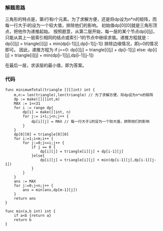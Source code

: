 ### 解题思路
三角形的特点是，第i行有i个元素。为了求解方便，还是将dp设为n*n的矩阵，而每一行大于i的设为一个较大值，排除他们的影响。
初始值dp[0][0]就是三角形顶点，把他作为递推起始。
按照题意，从第二层开始，每一层的某个节点dp[i][j]，只能从其上一层索引相同的结点或索引-1的节点中继续求值。递推方程就是：
 dp[i][j] = triangle[i][j] + min(dp[i-1][j],dp[i-1][j-1])
排除边缘情况，即j=0的情况即可。
因此，递推方程为
if j==0:  dp[i][j] = triangle[i][j] + dp[i-1][j]
else: dp[i][j] = triangle[i][j] + min(dp[i-1][j],dp[i-1][j-1])

在最后一层，求该层的最小值，即为答案。
### 代码

```golang
func minimumTotal(triangle [][]int) int {
    m,n:= len(triangle),len(triangle) // 为了求解方便，将dp设为n*n的矩阵
    dp := make([][]int,m)
    MAX := 1<<31
    for i := range dp{
        dp[i] = make([]int, n)
        for j:= i+1;j<n;j++ {
            dp[i][j] = MAX // 每一行大于i的设为一个较大值，排除他们的影响
        }
    }
    dp[0][0] = triangle[0][0]
    for i:=1;i<m;i++ {
        for j:=0;j<=i;j++ {
            if j == 0 {
                dp[i][j] = triangle[i][j] + dp[i-1][j]
            }else{
                dp[i][j] = triangle[i][j] + min(dp[i-1][j],dp[i-1][j-1])
            }
        }
    }
    ans := MAX
    for j:=0;j<n;j++ {
        ans = min(ans,dp[m-1][j])
    }
    return ans
}

func min(a,b int) int {
    if a<b {return a}
    return b
}
```